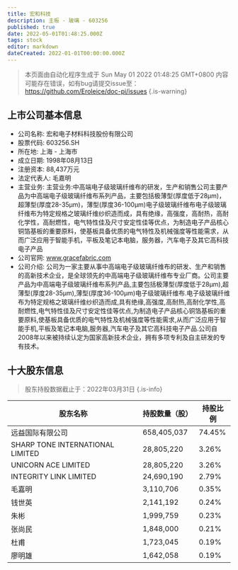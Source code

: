 ```yaml
---
title: 宏和科技
description: 主板 - 玻璃 - 603256
published: true
date: 2022-05-01T01:48:25.000Z
tags: stock
editor: markdown
dateCreated: 2022-01-01T00:00:00.000Z
---
```


> 本页面由自动化程序生成于 Sun May 01 2022 01:48:25 GMT+0800
> 内容可能存在错误，如有bug请提交issue至：https://github.com/Eroleice/doc-pi/issues
{.is-warning}

## 上市公司基本信息
- 公司名称: 宏和电子材料科技股份有限公司
- 股票代码: 603256.SH
- 所在地: 上海 - 上海市
- 成立日期: 1998年08月13日
- 注册资本: 88,437万元
- 法定代表人: 毛嘉明
- 主营业务: 主营业务:中高端电子级玻璃纤维布的研发，生产和销售公司主要产品为中高端电子级玻璃纤维布系列产品，主要包括极薄型(厚度低于28μm)，超薄型(厚度28-35μm)，薄型(厚度36-100μm)电子级玻璃纤维布电子级玻璃纤维布为特定规格之玻璃纤维纱织造而成，具有绝缘，高强度，高耐热，高耐化学性，高耐燃性，电气特性佳及尺寸安定性佳等优点，为制造电子产品核心铜箔基板的重要原料，使基板具备优质的电气特性及机械强度等性能需求，从而广泛应用于智能手机，平板及笔记本电脑，服务器，汽车电子及其它高科技电子产品
- 公司官网: www.gracefabric.com
- 公司介绍: 公司为一家主要从事中高端电子级玻璃纤维布的研发、生产和销售的高新技术企业，是全球领先的中高端电子级玻璃纤维布专业厂商。公司主要产品为中高端电子级玻璃纤维布系列产品,主要包括极薄型(厚度低于28μm),超薄型(厚度28-35μm),薄型(厚度36-100μm)电子级玻璃纤维布.电子级玻璃纤维布为特定规格之玻璃纤维纱织造而成,具有绝缘,高强度,高耐热,高耐化学性,高耐燃性,电气特性佳及尺寸安定性佳等优点,为制造电子产品核心铜箔基板的重要原料,使基板具备优质的电气特性及机械强度等性能需求,从而广泛应用于智能手机,平板及笔记本电脑,服务器,汽车电子及其它高科技电子产品.公司自2008年以来被持续认定为国家高新技术企业，拥有多项专利及自主研发的专有技术。


## 十大股东信息
> 股东持股数据截止于：2022年03月31日
{.is-info}

| 股东名称 | 持股数量（股） | 持股比例 |
| --- | --- | --- |
| 远益国际有限公司 | 658,405,037 | 74.45% |
| SHARP TONE INTERNATIONAL  LIMITED | 28,805,220 | 3.26% |
| UNICORN ACE LIMITED | 28,805,220 | 3.26% |
| INTEGRITY LINK LIMITED | 24,690,190 | 2.79% |
| 毛嘉明 | 3,110,706 | 0.35% |
| 钱世英 | 2,141,192 | 0.24% |
| 朱彬 | 1,999,759 | 0.23% |
| 张尚民 | 1,848,000 | 0.21% |
| 杜甫 | 1,723,045 | 0.19% |
| 廖明雄 | 1,642,058 | 0.19% |




